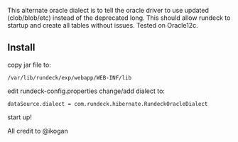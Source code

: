 This alternate oracle dialect is to tell the oracle driver to use updated (clob/blob/etc) instead of the deprecated long. This should allow rundeck to startup and create all tables without issues. Tested on Oracle12c.

## Install
copy jar file to:

`/var/lib/rundeck/exp/webapp/WEB-INF/lib`

edit rundeck-config.properties change/add dialect to:

`dataSource.dialect = com.rundeck.hibernate.RundeckOracleDialect`

start up!


All credit to @ikogan

